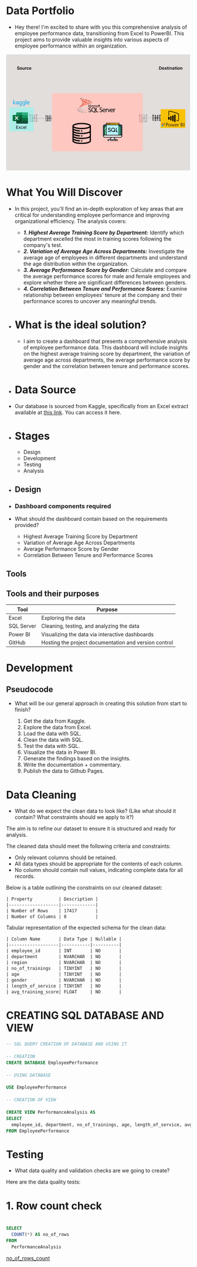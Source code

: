 # Data Portfolio


 - Hey there! I'm excited to share with you this comprehensive analysis of employee performance data, transitioning from Excel to PowerBI. This project aims to provide valuable insights into various aspects of employee performance within an organization.

![excel-to-powerbi-image](assets/images/Kaggle_to_powerbi.png)


# What You Will Discover

 - In this project, you'll find an in-depth exploration of key areas that are critical for understanding employee performance and improving organizational efficiency. The analysis covers:
   
   - ***1. Highest Average Training Score by Department:*** Identify which department excelled the most in training scores following the company's test.
   - ***2. Variation of Average Age Across Departments:*** Investigate the average age of employees in different departments and understand the age distribution within the organization.
   - ***3. Average Performance Score by Gender:*** Calculate and compare the average performance scores for male and female employees and explore whether there are significant differences between genders.
   - ***4. Correlation Between Tenure and Performance Scores:*** Examine relationship between employees' tenure at the company and their performance scores to uncover any meaningful trends. 

- # What is the ideal solution?

  - I aim to create a dashboard that presents a comprehensive analysis of employee performance data. This dashboard will include insights on the highest average training score by department, the variation of average age across departments, the average performance score by gender and the correlation between tenure and performance scores.

- # Data Source

- Our database is sourced from Kaggle, specifically from an Excel extract available at [this link](https://www.kaggle.com/datasets/fedesoriano/heart-failure-prediction). You can access it here.

-  # Stages

   - Design
   - Development
   - Testing
   - Analysis
 
- ## Design
  
- ### Dashboard components required

- What should the dashboard contain based on the requirements provided?

   - Highest Average Training Score by Department
   - Variation of Average Age Across Departments
   - Average Performance Score by Gender
   - Correlation Between Tenure and Performance Scores


## Tools

## Tools and their purposes

| Tool        | Purpose                                            |
|-------------|----------------------------------------------------|
| Excel       | Exploring the data                                 |
| SQL Server  | Cleaning, testing, and analyzing the data          |
| Power BI    | Visualizing the data via interactive dashboards    |
| GitHub      | Hosting the project documentation and version control |

# Development

## Pseudocode

- What will be our general approach in creating this solution from start to finish?

   1. Get the data from Kaggle.
   2. Explore the data from Excel.
   3. Load the data with SQL.
   4. Clean the data with SQL.
   5. Test the data with SQL.
   6. Visualize the data in Power BI.
   7. Generate the findings based on the insights.
   8. Write the documentation + commentary.
   9. Publish the data to Github Pages.
   

# Data Cleaning

- What do we expect the clean data to look like? (Like what should it contain? What constraints should we apply to it?)

The aim is to refine our dataset to ensure it is structured and ready for analysis.

The cleaned data should meet the following criteria and constraints:

  - Only relevant columns should be retained.
  - All data types should be appropriate for the contents of each column.
  - No column should contain null values, indicating complete data for all records.

  Below is a table outlining the constraints on our cleaned dataset:

    | Property          | Description |
    |-------------------|-------------|
    | Number of Rows    | 17417       |
    | Number of Columns | 8           |  



  Tabular representation of the expected schema for the clean data:


    | Column Name       | Data Type | Nullable |
    |-------------------|-----------|----------|
    | employee_id       | INT       | NO       |
    | department        | NVARCHAR  | NO       |
    | region            | NVARCHAR  | NO       |
    | no_of_trainings   | TINYINT   | NO       |
    | age               | TINYINT   | NO       |
    | gender            | NVARCHAR  | NO       |
    | length_of_service | TINYINT   | NO       |
    | avg_training_score| FLOAT     | NO       |


 # CREATING SQL DATABASE AND VIEW

  ```sql
  -- SQL QUERY CREATION OF DATABASE AND USING IT

  -- CREATION
  CREATE DATABASE EmployeePerformance

  -- USING DATABASE

  USE EmployeePerformance

  -- CREATION OF VIEW

  CREATE VIEW PerformanceAnalysis AS
  SELECT
    employee_id, department, no_of_trainings, age, length_of_service, avg_training_score
  FROM EmployeePerformance

  ```

  
  
# Testing

 - What data quality and validation checks are we going to create?

Here are the data quality tests:

# 1. Row count check

``` sql

SELECT
  COUNT(*) AS no_of_rows
FROM
  PerformanceAnalysis

```

[no_of_rows_count](assets/images/no_of_rows.png)


    

